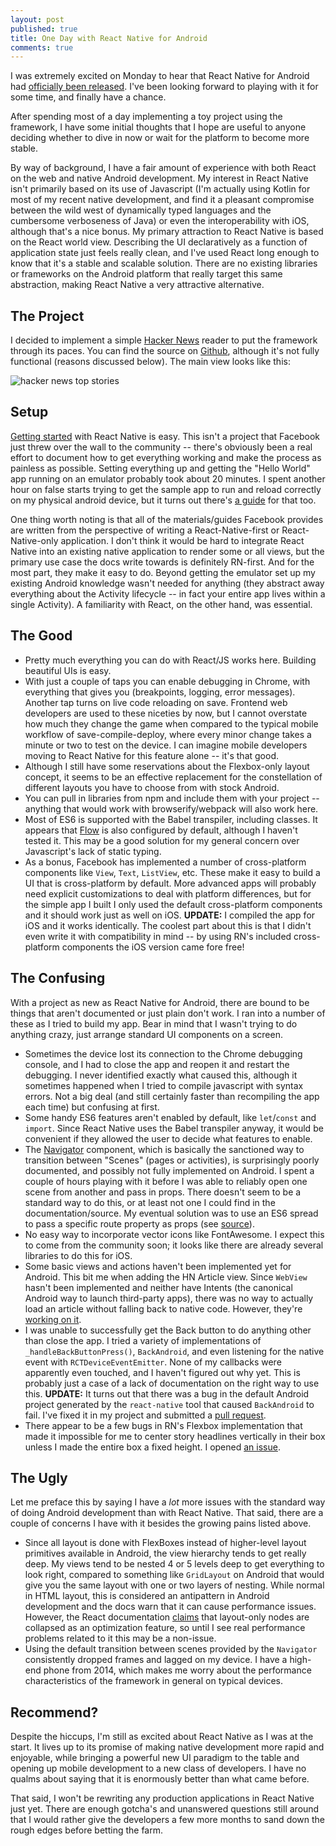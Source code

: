 ```yaml
---
layout: post
published: true
title: One Day with React Native for Android
comments: true
---
```

I was extremely excited on Monday to hear that React Native for Android had [officially been released](https://code.facebook.com/posts/1189117404435352/). I've been looking forward to playing with it for some time, and finally have a chance.

After spending most of a day implementing a toy project using the framework, I have some initial thoughts that I hope are useful to anyone deciding whether to dive in now or wait for the platform to become more stable.

By way of background, I have a fair amount of experience with both React on the web and native Android development. My interest in React Native isn't primarily based on its use of Javascript (I'm actually using Kotlin for most of my recent native development, and find it a pleasant compromise between the wild west of dynamically typed languages and the cumbersome verboseness of Java) or even the interoperability with iOS, although that's a nice bonus. My primary attraction to React Native is based on the React world view. Describing the UI declaratively as a function of application state just feels really clean, and I've used React long enough to know that it's a stable and scalable solution. There are no existing libraries or frameworks on the Android platform that really target this same abstraction, making React Native a very attractive alternative.

## The Project
I decided to implement a simple [Hacker News](https://news.ycombinator.com) reader to put the framework through its paces. You can find the source on [Github](https://github.com/corbt/HNReact), although it's not fully functional (reasons discussed below). The main view looks like this:

![hacker news top stories](https://s3.amazonaws.com/corbt/blog/hn_home.png)

## Setup
[Getting started](http://facebook.github.io/react-native/docs/getting-started.html#content) with React Native is easy. This isn't a project that Facebook just threw over the wall to the community -- there's obviously been a real effort to document how to get everything working and make the process as painless as possible. Setting everything up and getting the "Hello World" app running on an emulator probably took about 20 minutes. I spent another hour on false starts trying to get the sample app to run and reload correctly on my physical android device, but it turns out there's [a guide](http://facebook.github.io/react-native/docs/running-on-device-android.html#content) for that too.

One thing worth noting is that all of the materials/guides Facebook provides are written from the perspective of writing a React-Native-first or React-Native-only application. I don't think it would be hard to integrate React Native into an existing native application to render some or all views, but the primary use case the docs write towards is definitely RN-first. And for the most part, they make it easy to do. Beyond getting the emulator set up my existing Android knowledge wasn't needed for anything (they abstract away everything about the Activity lifecycle -- in fact your entire app lives within a single Activity). A familiarity with React, on the other hand, was essential.

## The Good
  * Pretty much everything you can do with React/JS works here. Building beautiful UIs is easy. 
  * With just a couple of taps you can enable debugging in Chrome, with everything that gives you (breakpoints, logging, error messages). Another tap turns on live code reloading on save. Frontend web developers are used to these niceties by now, but I cannot overstate how much they change the game when compared to the typical mobile workflow of save-compile-deploy, where every minor change takes a minute or two to test on the device. I can imagine mobile developers moving to React Native for this feature alone -- it's that good.
  * Although I still have some reservations about the Flexbox-only layout concept, it seems to be an effective replacement for the constellation of different layouts you have to choose from with stock Android. 
  * You can pull in libraries from npm and include them with your project -- anything that would work with browserify/webpack will also work here. 
  * Most of ES6 is supported with the Babel transpiler, including classes. It appears that [Flow](http://flowtype.org/) is also configured by default, although I haven't tested it. This may be a good solution for my general concern over Javascript's lack of static typing.
  * As a bonus, Facebook has implemented a number of cross-platform components like `View`, `Text`, `ListView`, etc. These make it easy to build a UI that is cross-platform by default. More advanced apps will probably need explicit customizations to deal with platform differences, but for the simple app I built I only used the default cross-platform components and it should work just as well on iOS. **UPDATE:** I compiled the app for iOS and it works identically. The coolest part about this is that I didn't even write it with compatibility in mind -- by using RN's included cross-platform components the iOS version came fore free!

## The Confusing
With a project as new as React Native for Android, there are bound to be things that aren't documented or just plain don't work. I ran into a number of these as I tried to build my app. Bear in mind that I wasn't trying to do anything crazy, just arrange standard UI components on a screen.

* Sometimes the device lost its connection to the Chrome debugging console, and I had to close the app and reopen it and restart the debugging. I never identified exactly what caused this, although it sometimes happened when I tried to compile javascript with syntax errors. Not a big deal (and still certainly faster than recompiling the app each time) but confusing at first.
* Some handy ES6 features aren't enabled by default, like `let`/`const` and `import`. Since React Native uses the Babel transpiler anyway, it would be convenient if they allowed the user to decide what features to enable.
* The [Navigator](https://facebook.github.io/react-native/docs/navigator.html#content) component, which is basically the sanctioned way to transition between "Scenes" (pages or activities), is surprisingly poorly documented, and possibly not fully implemented on Android. I spent a couple of hours playing with it before I was able to reliably open one scene from another and pass in props. There doesn't seem to be a standard way to do this, or at least not one I could find in the documentation/source. My eventual solution was to use an ES6 spread to pass a specific route property as props (see [source](https://github.com/corbt/HNReact/blob/c60ef9e61ef85fc453784f6ab2b9ae8a49880df6/index.android.js#L39)).
* No easy way to incorporate vector icons like FontAwesome. I expect this to come from the community soon; it looks like there are already several libraries to do this for iOS.
* Some basic views and actions haven't been implemented yet for Android. This bit me when adding the HN Article view. Since `WebView` hasn't been implemented and neither have Intents (the canonical Android way to launch third-party apps), there was no way to actually load an article without falling back to native code. However, they're [working on it](https://facebook.github.io/react-native/docs/known-issues.html#content).
* I was unable to successfully get the Back button to do anything other than close the app. I tried a variety of implementations of `_handleBackButtonPress()`, `BackAndroid`, and even listening for the native event with `RCTDeviceEventEmitter`. None of my callbacks were apparently even touched, and I haven't figured out why yet. This is probably just a case of a lack of documentation on the right way to use this. **UPDATE:** It turns out that there was a bug in the default Android project generated by the `react-native` tool that caused `BackAndroid` to fail. I've fixed it in my project and submitted a [pull request](https://github.com/facebook/react-native/pull/2801).
* There appear to be a few bugs in RN's Flexbox implementation that made it impossible for me to center story headlines vertically in their box unless I made the entire box a fixed height. I opened [an issue](https://github.com/facebook/react-native/issues/2724#issuecomment-140491988).

## The Ugly
Let me preface this by saying I have a *lot* more issues with the standard way of doing Android development than with React Native. That said, there are a couple of concerns I have with it besides the growing pains listed above.

* Since all layout is done with FlexBoxes instead of higher-level layout primitives available in Android, the view hierarchy tends to get really deep. My views tend to be nested 4 or 5 levels deep to get everything to look right, compared to something like `GridLayout` on Android that would give you the same layout with one or two layers of nesting. While normal in HTML layout, this is considered an antipattern in Android development and the docs warn that it can cause performance issues. However, the React documentation [claims](https://facebook.github.io/react-native/docs/known-issues.html#layout-only-nodes-on-android) that layout-only nodes are collapsed as an optimization feature, so until I see real performance problems related to it this may be a non-issue.
* Using the default transition between scenes provided by the `Navigator` consistently dropped frames and lagged on my device. I have a high-end phone from 2014, which makes me worry about the performance characteristics of the framework in general on typical devices.

## Recommend?
Despite the hiccups, I'm still as excited about React Native as I was at the start. It lives up to its promise of making native development more rapid and enjoyable, while bringing a powerful new UI paradigm to the table and opening up mobile development to a new class of developers. I have no qualms about saying that it is enormously better than what came before.

That said, I won't be rewriting any production applications in React Native just yet. There are enough gotcha's and unanswered questions still around that I would rather give the developers a few more months to sand down the rough edges before betting the farm.
